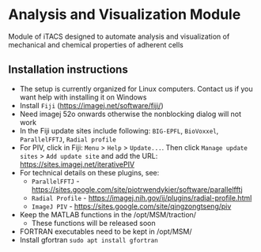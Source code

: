 # Analysis and Visualization Module

Module of iTACS designed to automate analysis and visualization of mechanical and chemical properties of adherent cells



## Installation instructions
* The setup is currently organized for Linux computers. Contact us if you want help with installing it on Windows
* Install `Fiji` (https://imagej.net/software/fiji/)
* Need imagej 52o onwards otherwise the nonblocking dialog will not work
* In the Fiji update sites include following: `BIG-EPFL`, `BioVoxxel`, `ParallelFFTJ`, `Radial profile`
* For PIV, click in Fiji: `Menu` > `Help` > `Update...`. Then click `Manage update sites` > `Add update site` and add the URL: https://sites.imagej.net/iterativePIV
* For technical details on these plugins, see:
  * `ParallelFFTJ` - https://sites.google.com/site/piotrwendykier/software/parallelfftj
  * `Radial Profile` - https://imagej.nih.gov/ij/plugins/radial-profile.html
  * `ImageJ PIV` - https://sites.google.com/site/qingzongtseng/piv
* Keep the MATLAB functions in the /opt/MSM/traction/
  * These functions will be released soon 
* FORTRAN executables need to be kept in /opt/MSM/
* Install gfortran `sudo apt install gfortran`
